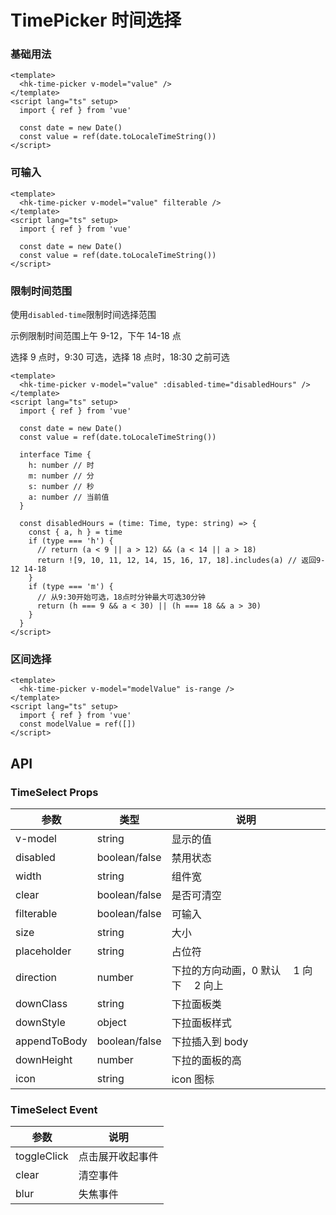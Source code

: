 # TimePicker 时间选择

### 基础用法

```vue demo
<template>
  <hk-time-picker v-model="value" />
</template>
<script lang="ts" setup>
  import { ref } from 'vue'

  const date = new Date()
  const value = ref(date.toLocaleTimeString())
</script>

```

### 可输入

```vue demo
<template>
  <hk-time-picker v-model="value" filterable />
</template>
<script lang="ts" setup>
  import { ref } from 'vue'

  const date = new Date()
  const value = ref(date.toLocaleTimeString())
</script>

```

### 限制时间范围

使用`disabled-time`限制时间选择范围

示例限制时间范围上午 9-12，下午 14-18 点

选择 9 点时，9:30 可选，选择 18 点时，18:30 之前可选

```vue demo
<template>
  <hk-time-picker v-model="value" :disabled-time="disabledHours" />
</template>
<script lang="ts" setup>
  import { ref } from 'vue'

  const date = new Date()
  const value = ref(date.toLocaleTimeString())

  interface Time {
    h: number // 时
    m: number // 分
    s: number // 秒
    a: number // 当前值
  }

  const disabledHours = (time: Time, type: string) => {
    const { a, h } = time
    if (type === 'h') {
      // return (a < 9 || a > 12) && (a < 14 || a > 18)
      return ![9, 10, 11, 12, 14, 15, 16, 17, 18].includes(a) // 返回9-12 14-18
    }
    if (type === 'm') {
      // 从9:30开始可选，18点时分钟最大可选30分钟
      return (h === 9 && a < 30) || (h === 18 && a > 30)
    }
  }
</script>

```

### 区间选择
```vue demo
<template>
  <hk-time-picker v-model="modelValue" is-range />
</template>
<script lang="ts" setup>
  import { ref } from 'vue'
  const modelValue = ref([])
</script>

```

## API

### TimeSelect Props

| 参数         | 类型          | 说明                                     |
| ------------ | ------------- | ---------------------------------------- |
| v-model      | string        | 显示的值                                 |
| disabled     | boolean/false | 禁用状态                                 |
| width        | string        | 组件宽                                   |
| clear        | boolean/false | 是否可清空                               |
| filterable   | boolean/false | 可输入                                   |
| size         | string        | 大小                                     |
| placeholder  | string        | 占位符                                   |
| direction    | number        | 下拉的方向动画，0 默认　 1 向下　 2 向上 |
| downClass    | string        | 下拉面板类                               |
| downStyle    | object        | 下拉面板样式                             |
| appendToBody | boolean/false | 下拉插入到 body                          |
| downHeight   | number        | 下拉的面板的高                           |
| icon         | string        | icon 图标                                |

### TimeSelect Event

| 参数          | 说明      |
|-------------|---------|
| toggleClick | 点击展开收起事件 |
| clear       | 清空事件    |
| blur        | 失焦事件    |
